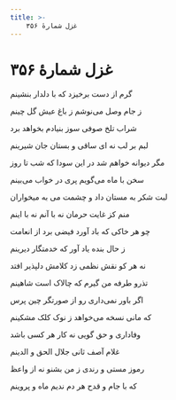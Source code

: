 ```yaml
---
title: >-
    غزل شمارهٔ ۳۵۶
---
```

# غزل شمارهٔ ۳۵۶

<div class="b" id="bn1"><div class="m1"><p>گرم از دست برخیزد که با دلدار بنشینم</p></div>
<div class="m2"><p>ز جام وصل می‌نوشم ز باغ عیش گل چینم</p></div></div>
<div class="b" id="bn2"><div class="m1"><p>شراب تلخ صوفی سوز بنیادم بخواهد برد</p></div>
<div class="m2"><p>لبم بر لب نه ای ساقی و بستان جان شیرینم</p></div></div>
<div class="b" id="bn3"><div class="m1"><p>مگر دیوانه خواهم شد در این سودا که شب تا روز</p></div>
<div class="m2"><p>سخن با ماه می‌گویم پری در خواب می‌بینم</p></div></div>
<div class="b" id="bn4"><div class="m1"><p>لبت شکر به مستان داد و چشمت می به میخواران</p></div>
<div class="m2"><p>منم کز غایت حرمان نه با آنم نه با اینم</p></div></div>
<div class="b" id="bn5"><div class="m1"><p>چو هر خاکی که باد آورد فیضی برد از انعامت</p></div>
<div class="m2"><p>ز حال بنده یاد آور که خدمتگار دیرینم</p></div></div>
<div class="b" id="bn6"><div class="m1"><p>نه هر کو نقش نظمی زد کلامش دلپذیر افتد</p></div>
<div class="m2"><p>تذرو طرفه من گیرم که چالاک است شاهینم</p></div></div>
<div class="b" id="bn7"><div class="m1"><p>اگر باور نمی‌داری رو از صورتگر چین پرس</p></div>
<div class="m2"><p>که مانی نسخه می‌خواهد ز نوک کلک مشکینم</p></div></div>
<div class="b" id="bn8"><div class="m1"><p>وفاداری و حق گویی نه کار هر کسی باشد</p></div>
<div class="m2"><p>غلام آصف ثانی جلال الحق و الدینم</p></div></div>
<div class="b" id="bn9"><div class="m1"><p>رموز مستی و رندی ز من بشنو نه از واعظ</p></div>
<div class="m2"><p>که با جام و قدح هر دم ندیم ماه و پروینم</p></div></div>
